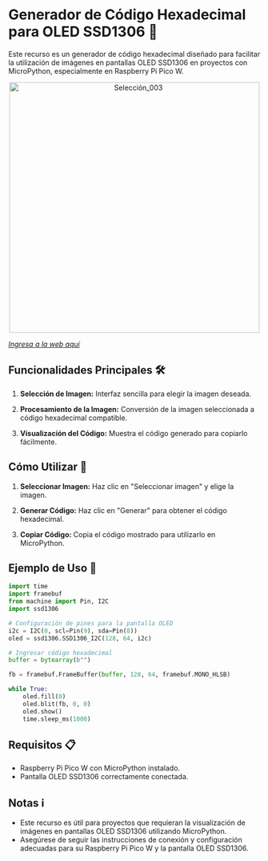# Generador de Código Hexadecimal para OLED SSD1306 🎨

Este recurso es un generador de código hexadecimal diseñado para facilitar la utilización de imágenes en pantallas OLED SSD1306 en proyectos con MicroPython, especialmente en Raspberry Pi Pico W.

<div align="center">
   <img src="https://i.postimg.cc/wBB9xw8D/Web.png" alt="Selección_003" width="500"/></td>
</div>

[*Ingresa a la web aquí*](http://jonathanord.pythonanywhere.com/)

## Funcionalidades Principales 🛠️

1. **Selección de Imagen:** Interfaz sencilla para elegir la imagen deseada.
   
2. **Procesamiento de la Imagen:** Conversión de la imagen seleccionada a código hexadecimal compatible.

3. **Visualización del Código:** Muestra el código generado para copiarlo fácilmente.

## Cómo Utilizar 📝

1. **Seleccionar Imagen:** Haz clic en "Seleccionar imagen" y elige la imagen.

2. **Generar Código:** Haz clic en "Generar" para obtener el código hexadecimal.

3. **Copiar Código:** Copia el código mostrado para utilizarlo en MicroPython.

## Ejemplo de Uso 🚀
    
```python
import time
import framebuf
from machine import Pin, I2C
import ssd1306

# Configuración de pines para la pantalla OLED
i2c = I2C(0, scl=Pin(9), sda=Pin(8))
oled = ssd1306.SSD1306_I2C(128, 64, i2c)

# Ingresar código hexadecimal
buffer = bytearray(b"")

fb = framebuf.FrameBuffer(buffer, 128, 64, framebuf.MONO_HLSB)

while True:
    oled.fill(0)
    oled.blit(fb, 0, 0)
    oled.show()
    time.sleep_ms(1000)
```

## Requisitos 📋

- Raspberry Pi Pico W con MicroPython instalado.
- Pantalla OLED SSD1306 correctamente conectada.

## Notas ℹ️

- Este recurso es útil para proyectos que requieran la visualización de imágenes en pantallas OLED SSD1306 utilizando MicroPython.
- Asegúrese de seguir las instrucciones de conexión y configuración adecuadas para su Raspberry Pi Pico W y la pantalla OLED SSD1306.
